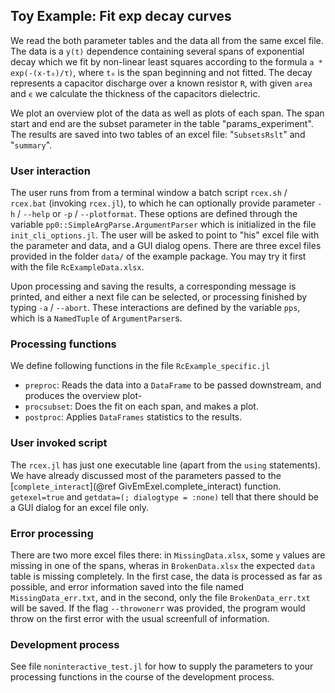 ## Toy Example: Fit exp decay curves

We read the both parameter tables and the data all from the same excel file. The data is a `y(t)` dependence containing several spans of exponential decay which we fit by non-linear least squares according to the formula `a * exp(-(x-t₀)/τ)`, where `t₀` is the span beginning and not fitted. The decay represents a capacitor discharge over a known resistor `R`, with given `area` and `ϵ` we calculate the thickness of the capacitors dielectric.

We plot an overview plot of the data as well as plots of each span. The span start and end are the subset parameter in the table "params_experiment". The results are saved into two tables of an excel file: "`SubsetsRslt`" and "`summary`".

### User interaction

The user runs from from a terminal window a batch script `rcex.sh` / `rcex.bat` (invoking `rcex.jl`), to which he can optionally provide parameter `-h` / `--help` or `-p` / `--plotformat`. These options are defined through the variable `pp0::SimpleArgParse.ArgumentParser` which is initialized in the file `init_cli_options.jl`. The user will be asked to point to "his" excel file with the parameter and data, and a GUI dialog opens. There are three excel files provided in the folder `data/` of the example package. You may try it first with the file `RcExampleData.xlsx`.

Upon processing and saving the results, a corresponding message is printed, and either a next file can be selected, or processing finished by typing `-a` / `--abort`. These interactions are defined by the variable `pps`, which is a `NamedTuple` of `ArgumentParser`s.

### Processing functions

We define following functions in the file `RcExample_specific.jl`
- `preproc`: Reads the data into a `DataFrame` to be passed downstream, and produces the overview plot-
- `procsubset`: Does the fit on each span, and makes a plot.
- `postproc`: Applies `DataFrames` statistics to the results.

### User invoked script

The `rcex.jl` has just one executable line (apart from the `using` statements). We have already discussed most of the parameters passed to the [`complete_interact`](@ref GivEmExel.complete_interact) function. `getexel=true` and `getdata=(; dialogtype = :none)` tell that there should be a GUI dialog for an excel file only.

### Error processing

There are two more excel files there: in `MissingData.xlsx`, some `y` values are missing in one of the spans, wheras in `BrokenData.xlsx` the expected `data` table is missing completely. In the first case, the data is processed as far as possible, and error information saved into the file named `MissingData_err.txt`, and in the second, only the file `BrokenData_err.txt` will be saved. If the flag `--throwonerr` was provided, the program would throw on the first error with the usual screenfull of information.

### Development process

See file `noninteractive_test.jl` for how to supply the parameters to your processing functions in the course of the development process.